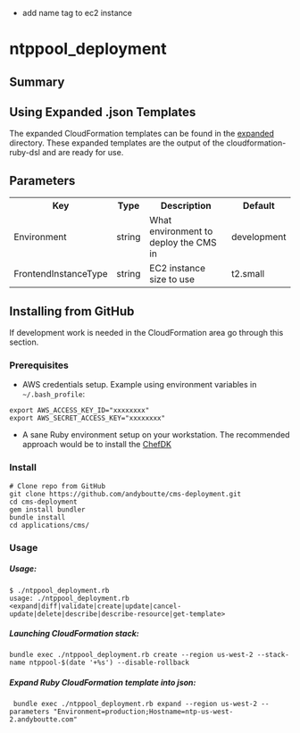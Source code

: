
- add name tag to ec2 instance





































# ntppool_deployment

## Summary

## Using Expanded .json Templates

The expanded CloudFormation templates can be found in the [expanded](https://github.com/andyboutte/cms-deployment/tree/master/cloudformation/applications/cms/expanded) directory.
These expanded templates are the output of the cloudformation-ruby-dsl and are ready for use.

## Parameters

<table>
  <tr>
    <th>Key</th>
    <th>Type</th>
    <th>Description</th>
    <th>Default</th>
  </tr>
  <tr>
    <td>Environment</td>
    <td>string</td>
    <td>What environment to deploy the CMS in</td>
    <td>development</td>
  </tr>
  <tr>
    <td>FrontendInstanceType</td>
    <td>string</td>
    <td>EC2 instance size to use</td>
    <td>t2.small</td>
  </tr>
</table>

## Installing from GitHub

If development work is needed in the CloudFormation area go through this section.

### Prerequisites

- AWS credentials setup.  Example using environment variables in `~/.bash_profile`:

```
export AWS_ACCESS_KEY_ID="xxxxxxxx"
export AWS_SECRET_ACCESS_KEY="xxxxxxxx"
```
- A sane Ruby environment setup on your workstation.  The recommended approach would be to install the [ChefDK](https://downloads.chef.io/chef-dk/)

### Install

```
# Clone repo from GitHub
git clone https://github.com/andyboutte/cms-deployment.git
cd cms-deployment
gem install bundler
bundle install
cd applications/cms/
```

### Usage

##### Usage:

```
$ ./ntppool_deployment.rb
usage: ./ntppool_deployment.rb <expand|diff|validate|create|update|cancel-update|delete|describe|describe-resource|get-template>
```

##### Launching CloudFormation stack:

```
bundle exec ./ntppool_deployment.rb create --region us-west-2 --stack-name ntppool-$(date '+%s') --disable-rollback
```

##### Expand Ruby CloudFormation template into json:

```
 bundle exec ./ntppool_deployment.rb expand --region us-west-2 --parameters "Environment=production;Hostname=ntp-us-west-2.andyboutte.com"
```
